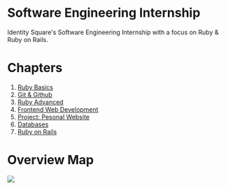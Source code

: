 # Software Engineering Internship
Identity Square's Software Engineering Internship with a focus on Ruby &amp; Ruby on Rails.

# Chapters
1. [Ruby Basics](01_ruby_basics.md)
2. [Git & Github](02_git_version_control.md)
3. [Ruby Advanced](03_ruby_advanced.md)
4. [Frontend Web Development](04_frontend_web_dev.md)
5. [Project: Pesonal Website](05_project_personal_website.md)
6. [Databases](06_databases.md)
7. [Ruby on Rails](07_rails.md)

# Overview Map
<img src="https://dgosxlrnzhofi.cloudfront.net/custom_page_images/64/page_images/Rails_Competencies.png?1386276348" />
